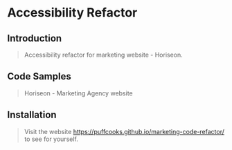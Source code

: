 
# Accessibility Refactor

## Introduction

> Accessibility refactor for marketing website - Horiseon.

## Code Samples

> Horiseon - Marketing Agency website

## Installation

> Visit the website https://puffcooks.github.io/marketing-code-refactor/ to see for yourself.





